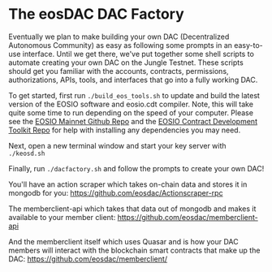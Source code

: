 # The eosDAC DAC Factory

Eventually we plan to make building your own DAC (Decentralized Autonomous Community) as easy as following some prompts in an easy-to-use interface. Until we get there, we've put together some shell scripts to automate creating your own DAC on the Jungle Testnet. These scripts should get you familiar with the accounts, contracts, permissions, authorizations, APIs, tools, and interfaces that go into a fully working DAC.

To get started, first run `./build_eos_tools.sh` to update and build the latest version of the EOSIO software and eosio.cdt compiler. Note, this will take quite some time to run depending on the speed of your computer. Please see the [EOSIO Mainnet Github Repo](https://github.com/EOS-Mainnet/eos) and the [EOSIO Contract Development Toolkit Repo](https://github.com/eosio/eosio.cdt) for help with installing any dependencies you may need.

Next, open a new terminal window and start your key server with `./keosd.sh`

Finally, run `./dacfactory.sh` and follow the prompts to create your own DAC!

You'll have an action scraper which takes on-chain data and stores it in mongodb for you: https://github.com/eosdac/Actionscraper-rpc

The memberclient-api which takes that data out of mongodb and makes it available to your member client: https://github.com/eosdac/memberclient-api

And the memberclient itself which uses Quasar and is how your DAC members will interact with the blockchain smart contracts that make up the DAC: https://github.com/eosdac/memberclient/